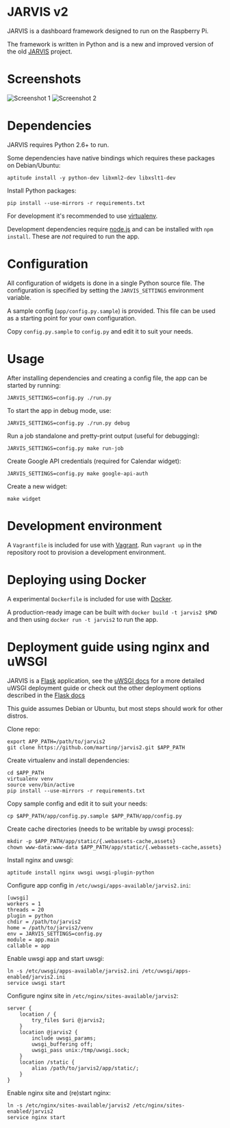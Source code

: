 JARVIS v2
=========
JARVIS is a dashboard framework designed to run on the Raspberry Pi.

The framework is written in Python and is a new and improved version of the old
[JARVIS](https://github.com/martinp/jarvis) project.

Screenshots
==========
![Screenshot 1](https://github.com/martinp/jarvis2/raw/master/public/jarvis2.png)
![Screenshot 2](https://github.com/martinp/jarvis2/raw/master/public/jarvis2_1.png)

Dependencies
============
JARVIS requires Python 2.6+ to run.

Some dependencies have native bindings which requires these packages on
Debian/Ubuntu:

    aptitude install -y python-dev libxml2-dev libxslt1-dev

Install Python packages:

    pip install --use-mirrors -r requirements.txt

For development it's recommended to use [virtualenv](http://www.virtualenv.org).

Development dependencies require [node.js](http://nodejs.org) and can be
installed with `npm install`. These are *not* required to run the app.

Configuration
=============
All configuration of widgets is done in a single Python source file. The
configuration is specified by setting the `JARVIS_SETTINGS` environment
variable.

A sample config (`app/config.py.sample`) is provided. This file can be used as a
starting point for your own configuration.

Copy `config.py.sample` to `config.py` and edit it to suit your needs.

Usage
=====
After installing dependencies and creating a config file, the app can be started
by running:

    JARVIS_SETTINGS=config.py ./run.py

To start the app in debug mode, use:

    JARVIS_SETTINGS=config.py ./run.py debug

Run a job standalone and pretty-print output (useful for debugging):

    JARVIS_SETTINGS=config.py make run-job

Create Google API credentials (required for Calendar widget):

    JARVIS_SETTINGS=config.py make google-api-auth

Create a new widget:

    make widget

Development environment
=======================
A `Vagrantfile` is included for use with [Vagrant](http://www.vagrantup.com).
Run `vagrant up` in the repository root to provision a development environment.

Deploying using Docker
======================
A experimental `Dockerfile` is included for use with
[Docker](http://www.docker.io).

A production-ready image can be built with `docker build -t jarvis2 $PWD` and
then using `docker run -t jarvis2` to run the app.

Deployment guide using nginx and uWSGI
======================================
JARVIS is a [Flask](http://flask.pocoo.org) application, see the
[uWSGI docs](http://uwsgi-docs.readthedocs.org/en/latest/WSGIquickstart.html)
for a more detailed uWSGI deployment guide or check out the other deployment
options described in the [Flask docs](http://flask.pocoo.org/docs/deploying)

This guide assumes Debian or Ubuntu, but most steps should work for other
distros.

Clone repo:

    export APP_PATH=/path/to/jarvis2
    git clone https://github.com/martinp/jarvis2.git $APP_PATH

Create virtualenv and install dependencies:

    cd $APP_PATH
    virtualenv venv
    source venv/bin/active
    pip install --use-mirrors -r requirements.txt

Copy sample config and edit it to suit your needs:

    cp $APP_PATH/app/config.py.sample $APP_PATH/app/config.py

Create cache directories (needs to be writable by uwsgi process):

    mkdir -p $APP_PATH/app/static/{.webassets-cache,assets}
    chown www-data:www-data $APP_PATH/app/static/{.webassets-cache,assets}

Install nginx and uwsgi:

    aptitude install nginx uwsgi uwsgi-plugin-python

Configure app config in `/etc/uwsgi/apps-available/jarvis2.ini`:

    [uwsgi]
    workers = 1
    threads = 20
    plugin = python
    chdir = /path/to/jarvis2
    home = /path/to/jarvis2/venv
    env = JARVIS_SETTINGS=config.py
    module = app.main
    callable = app

Enable uwsgi app and start uwsgi:

    ln -s /etc/uwsgi/apps-available/jarvis2.ini /etc/uwsgi/apps-enabled/jarvis2.ini
    service uwsgi start

Configure nginx site in `/etc/nginx/sites-available/jarvis2`:

    server {
        location / {
            try_files $uri @jarvis2;
        }
        location @jarvis2 {
            include uwsgi_params;
            uwsgi_buffering off;
            uwsgi_pass unix:/tmp/uwsgi.sock;
        }
        location /static {
            alias /path/to/jarvis2/app/static/;
        }
    }

Enable nginx site and (re)start nginx:

    ln -s /etc/nginx/sites-available/jarvis2 /etc/nginx/sites-enabled/jarvis2
    service nginx start
